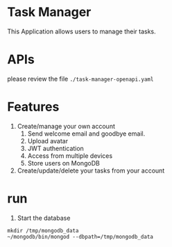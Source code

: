 # Task Manager
This Application allows users to manage their tasks.

# APIs
please review the file `./task-manager-openapi.yaml`

# Features
1. Create/manage your own account
   1. Send welcome email and goodbye email.
   2. Upload avatar
   3. JWT authentication
   4. Access from multiple devices
   5. Store users on MongoDB
2. Create/update/delete your tasks from your account
# run

1. Start the database
 ```
 mkdir /tmp/mongodb_data
 ~/mongodb/bin/mongod --dbpath=/tmp/mongodb_data

 ```
